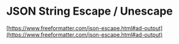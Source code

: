 # JSON String Escape / Unescape

[https://www.freeformatter.com/json-escape.html#ad-output](https://www.freeformatter.com/json-escape.html#ad-output)

